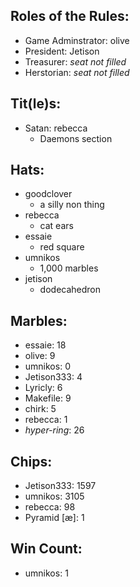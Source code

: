 ## Roles of the Rules:
- Game Adminstrator:  olive
- President:  Jetison
- Treasurer:  *seat not filled*
- Herstorian:  *seat not filled*

## Tit(le)s:
- Satan:  rebecca
  - Daemons section

## Hats:
- goodclover
  - a silly non thing
- rebecca
  - cat ears
- essaie
  - red square
- umnikos
  - 1,000 marbles
- jetison
  - dodecahedron

## Marbles:
- essaie: 18
- olive: 9
- umnikos: 0
- Jetison333: 4
- Lyricly: 6
- Makefile: 9
- chirk: 5
- rebecca: 1
- *hyper-ring*: 26

## Chips:
- Jetison333: 1597
- umnikos: 3105
- rebecca: 98
- Pyramid [æ]: 1

## Win Count:
- umnikos: 1

